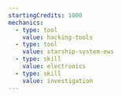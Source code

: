 ```yaml
---
startingCredits: 1000
mechanics:
  - type: tool
    value: hacking-tools
  - type: tool
    value: starship-system-ews
  - type: skill
    value: electronics
  - type: skill
    value: investigation
---
```

